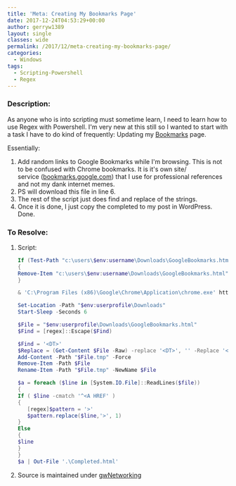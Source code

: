 ```yaml
---
title: 'Meta: Creating My Bookmarks Page'
date: 2017-12-24T04:53:29+00:00
author: gerryw1389
layout: single
classes: wide
permalink: /2017/12/meta-creating-my-bookmarks-page/
categories:
  - Windows
tags:
  - Scripting-Powershell
  - Regex
---
```

<!--more-->

### Description:

As anyone who is into scripting must sometime learn, I need to learn how to use Regex with Powershell. I'm very new at this still so I wanted to start with a task I have to do kind of frequently: Updating my [Bookmarks](https://automationadmin.com/bookmarks/) page.

Essentially:

  1. Add random links to Google Bookmarks while I'm browsing. This is not to be confused with Chrome bookmarks. It is it's own site/ service ([bookmarks.google.com](https://bookmarks.google.com)) that I use for professional references and not my dank internet memes.
  2. PS will download this file in line 6.
  3. The rest of the script just does find and replace of the strings.
  4. Once it is done, I just copy the completed to my post in WordPress. Done.

### To Resolve:

1. Script:

   ```powershell
   If (Test-Path "c:\users\$env:username\Downloads\GoogleBookmarks.html")
   {
   Remove-Item "c:\users\$env:username\Downloads\GoogleBookmarks.html"
   }

   & 'C:\Program Files (x86)\Google\Chrome\Application\chrome.exe' https://www.google.com/bookmarks/bookmarks.html?hl=en

   Set-Location -Path "$env:userprofile\Downloads"
   Start-Sleep -Seconds 6

   $File = "$env:userprofile\Downloads\GoogleBookmarks.html"
   $Find = [regex]::Escape($Find) 

   $Find = '<DT>'
   $Replace = (Get-Content $File -Raw) -replace '<DT>', '' -Replace '<DL>', '' -Replace '</DL>','' -replace 'ADD_DATE=..................','' |
   Add-Content -Path "$File.tmp" -Force 
   Remove-Item -Path $File 
   Rename-Item -Path "$File.tmp" -NewName $File

   $a = foreach ($line in [System.IO.File]::ReadLines($file)) 
   {
   If ( $line -cmatch '^<A HREF' )
   {
      [regex]$pattern = '>'
      $pattern.replace($line,'>', 1) 
   }
   Else
   {
   $line
   }
   }
   $a | Out-File '.\Completed.html'
   ```

2. Source is maintained under [gwNetworking](https://github.com/gerryw1389/powershell/blob/master/gwNetworking/Public/Convert-Bookmarks.ps1)